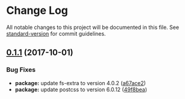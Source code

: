 # Change Log

All notable changes to this project will be documented in this file. See [standard-version](https://github.com/conventional-changelog/standard-version) for commit guidelines.

<a name="0.1.1"></a>
## [0.1.1](https://github.com/PolymerX/postcss-polymer-loader/compare/v0.1.0...v0.1.1) (2017-10-01)


### Bug Fixes

* **package:** update fs-extra to version 4.0.2 ([a67ace2](https://github.com/PolymerX/postcss-polymer-loader/commit/a67ace2))
* **package:** update postcss to version 6.0.12 ([49f8bea](https://github.com/PolymerX/postcss-polymer-loader/commit/49f8bea))
